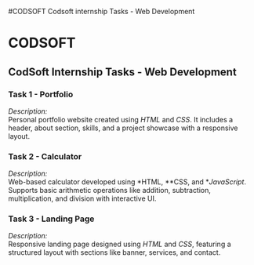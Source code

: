 #CODSOFT
Codsoft internship Tasks - Web Development
# CODSOFT

## CodSoft Internship Tasks - Web Development

### Task 1 - Portfolio  
*Description:*  
Personal portfolio website created using *HTML* and *CSS*. It includes a header, about section, skills, and a project showcase with a responsive layout.

### Task 2 - Calculator  
*Description:*  
Web-based calculator developed using *HTML, **CSS, and **JavaScript*. Supports basic arithmetic operations like addition, subtraction, multiplication, and division with interactive UI.

### Task 3 - Landing Page  
*Description:*  
Responsive landing page designed using *HTML* and *CSS*, featuring a structured layout with sections like banner, services, and contact.
